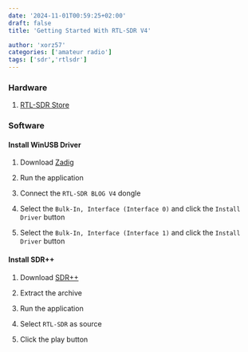 ```yaml
---
date: '2024-11-01T00:59:25+02:00'
draft: false
title: 'Getting Started With RTL-SDR V4'

author: 'xorz57'
categories: ['amateur radio']
tags: ['sdr','rtlsdr']
---
```


### Hardware

1. [RTL-SDR Store](https://www.rtl-sdr.com/buy-rtl-sdr-dvb-t-dongles/)

### Software

#### Install WinUSB Driver

1. Download [Zadig](https://zadig.akeo.ie/)

2. Run the application

3. Connect the `RTL-SDR BLOG V4` dongle

4. Select the `Bulk-In, Interface (Interface 0)` and click the `Install Driver` button

5. Select the `Bulk-In, Interface (Interface 1)` and click the `Install Driver` button

#### Install SDR++

1. Download [SDR++](https://github.com/AlexandreRouma/SDRPlusPlus/releases/tag/nightly)

2. Extract the archive

3. Run the application

4. Select `RTL-SDR` as source

5. Click the play button
